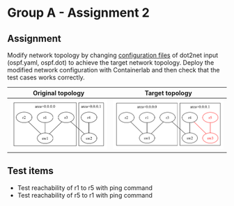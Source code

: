 # Group A - Assignment 2

## Assignment

Modify network topology by changing [configuration files](./)
of dot2net input (ospf.yaml, ospf.dot) to achieve the target network topology.
Deploy the modified network configuration with Containerlab and then check that the test cases works correctly.


|Original topology|Target topology|
|-----------------|---------------|
|![](./start.png) |![](./goal.png)|


## Test items

- Test reachability of r1 to r5 with ping command
- Test reachability of r5 to r1 with ping command
